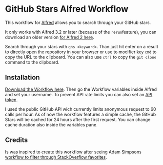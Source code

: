 GitHub Stars Alfred Workflow
============================

This workflow for [Alfred](https://www.alfredapp.com/) allows you to search through your GitHub stars.

It only works with Alfred 3.2 or later (because of the `rerun`feature), you can download an older version [for Alfred 2 here](https://github.com/stroebjo/alfred-github-stars/releases/tag/v1.4).

Search through your stars with `ghs <keyword>`. Than just hit enter on a result to directly open the repository in your browser or use to modifier key `cmd` to copy the URL to the clipboard. You can also use `ctrl` to copy the `git clone` command to the clipboard.

Installation
------------

[Download the Workflow here](https://github.com/stroebjo/alfred-github-stars/releases). Then go the Workflow variables inside Alfred and set your username. To prevent API rate limits you can also set an [API token](https://github.com/settings/tokens).

I used the public GitHub API wich currently limits anonymous request to 60 calls per hour. As of now the workflow features a simple cache, the GitHub Stars will be cached for 24 hours after the first request. You can change cache duration also inside the variables pane.

Credits
-------

Is was inspired to create this workflow after seeing Adam Simpsons [workflow to filter through StackOverflow favorites](https://github.com/asimpson/stackoverflow-favorites-alfred-workflow).

